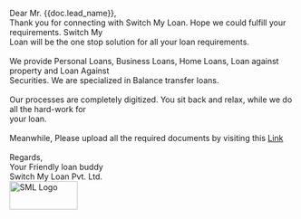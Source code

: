 Dear Mr. {{doc.lead_name}},<br>
Thank you for connecting with Switch My Loan. Hope we could fulfill your requirements. Switch My<br>
Loan will be the one stop solution for all your loan requirements.<br><br>
We provide Personal Loans, Business Loans, Home Loans, Loan against property and Loan Against<br>
Securities. We are specialized in Balance transfer loans.<br><br>
Our processes are completely digitized. You sit back and relax, while we do all the hard-work for<br>
your loan.<br><br>
Meanwhile, Please upload all the required documents by visiting this <a href={{doc.docs_upload_link}} target="_blank" >Link</a>
<br><br>
Regards,<br>
Your Friendly loan buddy<br>
Switch My Loan Pvt. Ltd.<br>
<img src="https://www.switchmyloan.in/assets/img/logo.png" alt="SML Logo" width="120" height="50">
